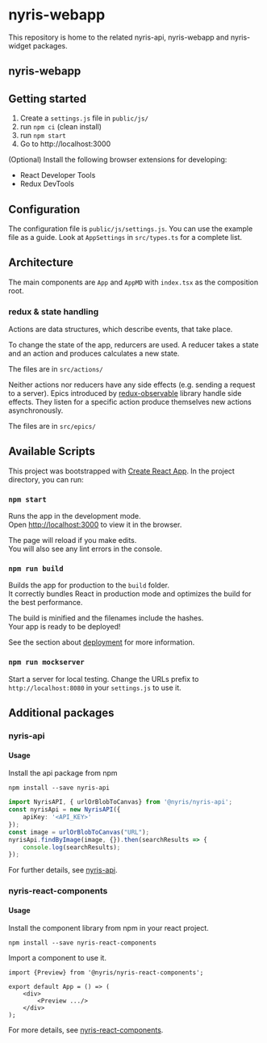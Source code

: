 # nyris-webapp

This repository is home to the related nyris-api, nyris-webapp and nyris-widget packages.

## nyris-webapp

## Getting started

1. Create a `settings.js` file in `public/js/`
2. run `npm ci` (clean install)
3. run `npm start`
3. Go to http://localhost:3000

(Optional) Install the following browser extensions for developing:

* React Developer Tools
* Redux DevTools

## Configuration

The configuration file is `public/js/settings.js`. You can use the example file as a guide.
Look at `AppSettings` in `src/types.ts` for a complete list.

## Architecture

The main components are `App` and `AppMD` with `index.tsx` as the composition root.

### redux & state handling

Actions are data structures, which describe events, that take place.

To change the state of the app, redurcers are used. A reducer takes a
state and an action and produces calculates a new state.

The files are in `src/actions/`

Neither actions nor reducers have any side effects (e.g. sending a request to a server).
Epics introduced by [redux-observable](https://redux-observable.js.org/) library handle side effects.
They listen for a specific action produce themselves new actions asynchronously.

The files are in `src/epics/`



## Available Scripts

This project was bootstrapped with [Create React App](https://github.com/facebook/create-react-app).
In the project directory, you can run:

### `npm start`

Runs the app in the development mode.<br>
Open [http://localhost:3000](http://localhost:3000) to view it in the browser.

The page will reload if you make edits.<br>
You will also see any lint errors in the console.


### `npm run build`

Builds the app for production to the `build` folder.<br>
It correctly bundles React in production mode and optimizes the build for the best performance.

The build is minified and the filenames include the hashes.<br>
Your app is ready to be deployed!

See the section about [deployment](https://facebook.github.io/create-react-app/docs/deployment) for more information.

### `npm run mockserver`

Start a server for local testing. Change the URLs prefix to `http://localhost:8080` in your `settings.js` to use it.


## Additional packages

### nyris-api

#### Usage

Install the api package from npm
```shell
npm install --save nyris-api
```

```typescript
import NyrisAPI, { urlOrBlobToCanvas} from '@nyris/nyris-api';
const nyrisApi = new NyrisAPI({
    apiKey: '<API_KEY>'
});
const image = urlOrBlobToCanvas("URL");
nyrisApi.findByImage(image, {}).then(searchResults => {
    console.log(searchResults);
});
```

For further details, see [nyris-api](./packages/nyris-api).

### nyris-react-components

#### Usage

Install the component library from npm in your react project.
```shell script
npm install --save nyris-react-components
```

Import a component to use it.
```tsx
import {Preview} from '@nyris/nyris-react-components';

export default App = () => (
    <div>
        <Preview .../>
    </div>
);
```

For more details, see [nyris-react-components](./packages/nyris-react-components).


